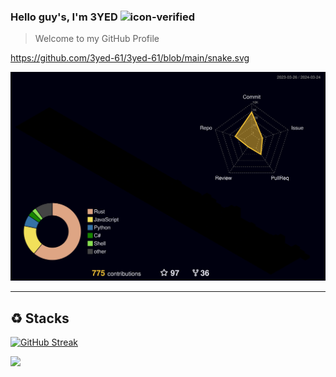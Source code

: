 ### Hello guy's, I'm 3YED ![icon-verified](https://img.icons8.com/color/20/verified-account--v1.png)
> Welcome to my GitHub Profile


https://github.com/3yed-61/3yed-61/blob/main/snake.svg





![](./profile-3d-contrib/profile-night-rainbow.svg)


---------------------
## ♻ Stacks

[![GitHub Streak](https://streak-stats.demolab.com?user=3yed-61&theme=youtube-dark&border_radius=4.7)](https://git.io/streak-stats)


[![](https://visitcount.itsvg.in/api?id=3yed-61&label=Profile%20Views&pretty=false)](https://visitcount.itsvg.in)
